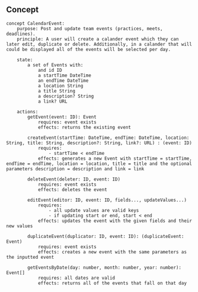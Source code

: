 ## Concept

    concept CalendarEvent:
        purpose: Post and update team events (practices, meets, deadlines).
        principle: A user will create a calander event which they can later edit, duplicate or delete. Additionally, in a calander that will could be displayed all of the events will be selected per day.

        state:
            a set of Events with:
                and id ID
                a startTime DateTime
                an endTime DateTime
                a location String
                a title String
                a description? String
                a link? URL

        actions:
            getEvent(event: ID): Event
                requires: event exists
                effects: returns the existing event
                
            createEvent(startTime: DateTime, endTime: DateTime, location: String, title: String, description?: String, link?: URL) : (event: ID)
                requires: 
                    - startTime < endTime
                effects: generates a new Event with startTime = startTime, endTime = endTime, location = location, title = title and the optional parameters description = description and link = link

            deleteEvent(deleter: ID, event: ID)
                requires: event exists
                effects: deletes the event

            editEvent(editor: ID, event: ID, fields..., updateValues...)
                requires:
                    - all update values are valid keys
                    - if updating start or end, start < end
                effects: updates the event with the given fields and their new values

            duplicateEvent(duplicator: ID, event: ID): (duplicateEvent: Event)
                requires: event exists
                effects: creates a new event with the same parameters as the inputted event

            getEventsByDate(day: number, month: number, year: number): Event[]
                requires: all dates are valid
                effects: returns all of the events that fall on that day